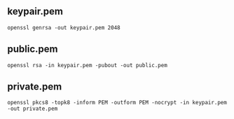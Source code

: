 ## keypair.pem

	openssl genrsa -out keypair.pem 2048

## public.pem

	openssl rsa -in keypair.pem -pubout -out public.pem

## private.pem

	openssl pkcs8 -topk8 -inform PEM -outform PEM -nocrypt -in keypair.pem -out private.pem